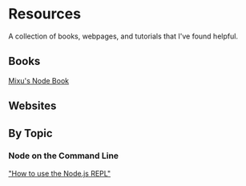 # Resources

A collection of books, webpages, and tutorials that I've found helpful. 

## Books

[Mixu's Node Book](https://book.mixu.net/node/index.html)

## Websites

## By Topic

### Node on the Command Line

["How to use the Node.js REPL"](https://nodejs.org/en/learn/command-line/how-to-use-the-nodejs-repl)
